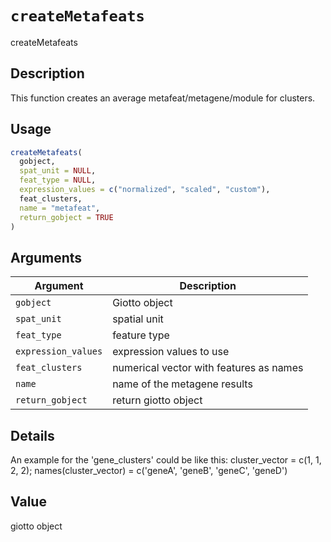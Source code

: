 # `createMetafeats`

createMetafeats


## Description

This function creates an average metafeat/metagene/module for clusters.


## Usage

```r
createMetafeats(
  gobject,
  spat_unit = NULL,
  feat_type = NULL,
  expression_values = c("normalized", "scaled", "custom"),
  feat_clusters,
  name = "metafeat",
  return_gobject = TRUE
)
```


## Arguments

Argument      |Description
------------- |----------------
`gobject`     |     Giotto object
`spat_unit`     |     spatial unit
`feat_type`     |     feature type
`expression_values`     |     expression values to use
`feat_clusters`     |     numerical vector with features as names
`name`     |     name of the metagene results
`return_gobject`     |     return giotto object


## Details

An example for the 'gene_clusters' could be like this:
 cluster_vector = c(1, 1, 2, 2); names(cluster_vector) = c('geneA', 'geneB', 'geneC', 'geneD')


## Value

giotto object


